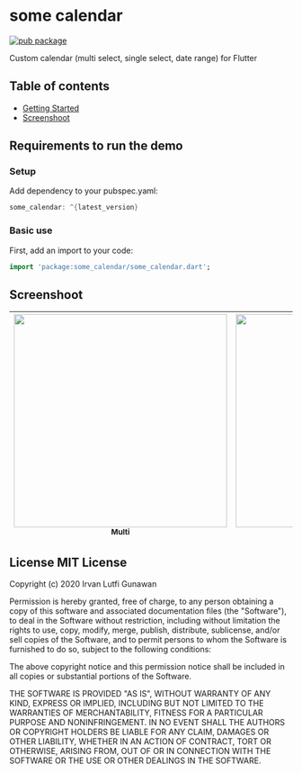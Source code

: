 # some calendar
[![pub package](https://img.shields.io/pub/v/some_calendar.svg)](https://pub.dev/packages/some_calendar#-readme-tab-)

Custom calendar (multi select, single select, date range) for Flutter

## Table of contents

* [Getting Started](#getting-started)
* [Screenshoot](#screenshot)

## <a name="#getting-started"></a>Requirements to run the demo ##

### Setup
Add dependency to your pubspec.yaml:

```dart
some_calendar: ^{latest_version}
```


### Basic use
First, add an import to your code:
```dart
import 'package:some_calendar/some_calendar.dart';
```

## <a name="#screenshot"></a>Screenshoot ##

| <img src="screen/multi.png" width="379px;"/><br /><sub><b>Multi</b></sub> | <img src="screen/range.png" width="379px;"/><br /><sub><b>Range</b></sub> | <img src="screen/single.png" width="379px;"/><br /><sub><b>Single</b></sub> |
| :---: | :---: | :---: |

## License MIT License

Copyright (c) 2020 Irvan Lutfi Gunawan

Permission is hereby granted, free of charge, to any person obtaining a copy
of this software and associated documentation files (the "Software"), to deal
in the Software without restriction, including without limitation the rights
to use, copy, modify, merge, publish, distribute, sublicense, and/or sell
copies of the Software, and to permit persons to whom the Software is
furnished to do so, subject to the following conditions:

The above copyright notice and this permission notice shall be included in all
copies or substantial portions of the Software.

THE SOFTWARE IS PROVIDED "AS IS", WITHOUT WARRANTY OF ANY KIND, EXPRESS OR
IMPLIED, INCLUDING BUT NOT LIMITED TO THE WARRANTIES OF MERCHANTABILITY,
FITNESS FOR A PARTICULAR PURPOSE AND NONINFRINGEMENT. IN NO EVENT SHALL THE
AUTHORS OR COPYRIGHT HOLDERS BE LIABLE FOR ANY CLAIM, DAMAGES OR OTHER
LIABILITY, WHETHER IN AN ACTION OF CONTRACT, TORT OR OTHERWISE, ARISING FROM,
OUT OF OR IN CONNECTION WITH THE SOFTWARE OR THE USE OR OTHER DEALINGS IN THE
SOFTWARE.